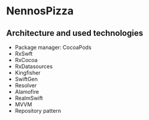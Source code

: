 # NennosPizza

## Architecture and used technologies
* Package manager: CocoaPods
* RxSwft
* RxCocoa
* RxDatasources
* Kingfisher
* SwiftGen
* Resolver
* Alamofire
* RealmSwift
* MVVM
* Repository pattern
